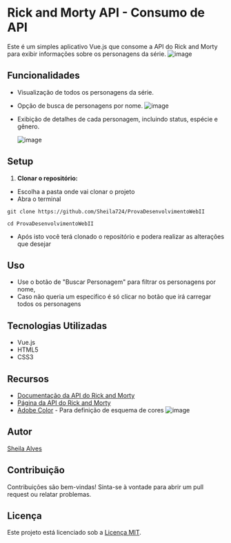 # Rick and Morty API - Consumo de API

Este é um simples aplicativo Vue.js que consome a API do Rick and Morty para exibir informações sobre os personagens da série.
![image](https://github.com/Sheila724/ProvaDesenvolvimentoWebII/assets/135647046/33f51c68-1f37-4cfc-82fb-83db1f4bd1f3)

## Funcionalidades

- Visualização de todos os personagens da série.
- Opção de busca de personagens por nome.
  ![image](https://github.com/Sheila724/ProvaDesenvolvimentoWebII/assets/135647046/06698cdd-cb74-4b2f-81db-49585c00c324)
- Exibição de detalhes de cada personagem, incluindo status, espécie e gênero.
  
  ![image](https://github.com/Sheila724/ProvaDesenvolvimentoWebII/assets/135647046/ee9d0112-f501-41ab-a3c0-ed19f83cbbe5)

## Setup

1. **Clonar o repositório:**
   
  - Escolha a pasta onde vai clonar o projeto
  - Abra o terminal
   ```
   git clone https://github.com/Sheila724/ProvaDesenvolvimentoWebII
   ```
   ```
   cd ProvaDesenvolvimentoWebII
   ```
  - Após isto você terá clonado o repositório e podera realizar as alterações que desejar   
## Uso
- Use o botão de "Buscar Personagem" para filtrar os personagens por nome,
- Caso não queria um especifico é só clicar no botão que irá carregar todos os personagens

## Tecnologias Utilizadas

- Vue.js
- HTML5
- CSS3

## Recursos

- [Documentação da API do Rick and Morty](https://rickandmortyapi.com/documentation)
- [Página da API do Rick and Morty](https://rickandmortyapi.com/)
- [Adobe Color](https://color.adobe.com/pt/create/image) - Para definição de esquema de cores
![image](https://github.com/Sheila724/ProvaDesenvolvimentoWebII/assets/135647046/6165398e-815f-4d59-b863-5a2376412afb)

## Autor

[Sheila Alves](https://github.com/Sheila724)

## Contribuição

Contribuições são bem-vindas! Sinta-se à vontade para abrir um pull request ou relatar problemas.

## Licença

Este projeto está licenciado sob a [Licença MIT](LICENSE).

